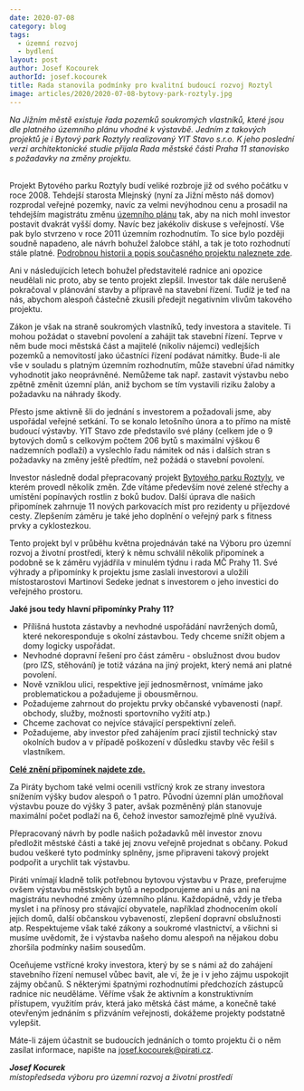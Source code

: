 ```yaml
---
date: 2020-07-08
category: blog
tags: 
  - územní rozvoj
  - bydlení
layout: post
author: Josef Kocourek
authorId: josef.kocourek
title: Rada stanovila podmínky pro kvalitní budoucí rozvoj Roztyl
image: articles/2020/2020-07-08-bytovy-park-roztyly.jpg
---
```


*Na Jižním městě existuje řada pozemků soukromých vlastníků, které jsou dle platného územního plánu vhodné k výstavbě. Jedním z takových projektů je i Bytový park Roztyly realizovaný YIT Stavo s.r.o. K jeho poslední verzi architektonické studie přijala Rada městské části Praha 11 stanovisko s požadavky na změny projektu.*
<br>
<br>

Projekt Bytového parku Roztyly budí veliké rozbroje již od svého počátku v roce 2008. Tehdejší starosta Mlejnský (nyní za Jižní město náš domov) rozprodal veřejné pozemky, navíc za velmi nevýhodnou cenu a prosadil na tehdejším magistrátu změnu [územního plánu](https://app.iprpraha.cz/apl/app/vykresyUP/) tak, aby na nich mohl investor postavit dvakrát vyšší domy. Navíc bez jakékoliv diskuse s veřejností. Vše pak bylo stvrzeno v roce 2011 územním rozhodnutím. To sice bylo později soudně napadeno, ale návrh bohužel žalobce stáhl, a tak je toto rozhodnutí stále platné. [Podrobnou historii a popis současného projektu naleznete zde](https://www.praha11.cz/cs/mestska-cast/uzemni-rozvoj-a-regenerace/zamery-na-jiznim-meste/16-bytovy-park-roztyly.html).

Ani v následujících letech bohužel představitelé radnice ani opozice neudělali nic proto, aby se tento projekt zlepšil. Investor tak dále nerušeně pokračoval v plánování stavby a přípravě na stavební řízení. Tudíž je teď na nás, abychom alespoň částečně zkusili předejít negativním vlivům takového projektu. 

Zákon je však na straně soukromých vlastníků, tedy investora a stavitele. Ti mohou požádat o stavební povolení a zahájit tak stavební řízení. Teprve v něm bude moci městská část a majitelé (nikoliv nájemci) vedlejších pozemků a nemovitostí jako účastníci řízení podávat námitky. Bude-li ale vše v souladu s platným územním rozhodnutím, může stavební úřad námitky vyhodnotit jako neoprávněné. Nemůžeme tak např. zastavit výstavbu nebo zpětně změnit územní plán, aniž bychom se tím vystavili riziku žaloby a požadavku na náhrady škody.

Přesto jsme aktivně šli do jednání s investorem a požadovali jsme, aby uspořádal veřejné setkání. To se konalo letošního února a to přímo na místě budoucí výstavby. YIT Stavo zde představilo své plány (celkem jde o 9 bytových domů s celkovým počtem 206 bytů s maximální výškou 6 nadzemních podlaží) a vyslechlo řadu námitek od nás i dalších stran s požadavky na změny ještě předtím, než požádá o stavební povolení.

Investor následně dodal přepracovaný projekt [Bytového parku Roztyly](https://www.praha11.cz/filemanager/files/31175.pdf?fbclid=IwAR1Y5wmxPL5n6hUrlDbDj9BekSxshu9mR95XgIC3lEQytL0oJTZXtBp6uTs), ve kterém provedl několik změn. Zde vítáme především nové zelené střechy a umístění popínavých rostlin z boků budov. Další úprava dle našich připomínek zahrnuje 11 nových parkovacích míst pro rezidenty u příjezdové cesty. Zlepšením záměru je také jeho doplnění o veřejný park s fitness prvky a cyklostezkou.

Tento projekt byl v průběhu května projednáván také na Výboru pro územní rozvoj a životní prostředí, který k němu schválil několik připomínek a podobně se k záměru vyjádřila v minulém týdnu i rada MČ Prahy 11. Své výhrady a připomínky k projektu jsme zaslali investorovi a uložili místostarostovi Martinovi Sedeke jednat s investorem o jeho investici do veřejného prostoru.

**Jaké jsou tedy hlavní připomínky Prahy 11?**

- Přílišná hustota zástavby a nevhodné uspořádání navržených domů, které nekoresponduje s okolní zástavbou. Tedy chceme snížit objem a domy logicky uspořádat.
- Nevhodné dopravní řešení pro část záměru - obslužnost dvou budov (pro IZS, stěhování) je totiž vázána na jiný projekt, který nemá ani platné povolení.
- Nově vzniklou ulici, respektive její jednosměrnost, vnímáme jako problematickou a požadujeme ji obousměrnou.
- Požadujeme zahrnout do projektu prvky občanské vybavenosti (např. obchody, služby, možnosti sportovního vyžití atp.)
- Chceme zachovat co nejvíce stávající perspektivní zeleň.
- Požadujeme, aby investor před zahájením prací zjistil technický stav okolních budov a v případě poškození v důsledku stavby věc řešil s vlastníkem.

**[Celé znění připomínek najdete zde.](https://www.praha11.cz/filemanager/files/32474.pdf)**

Za Piráty bychom také velmi ocenili vstřícný krok ze strany investora snížením výšky budov alespoň o 1 patro. Původní územní plán umožňoval výstavbu pouze do výšky 3 pater, avšak pozměněný plán stanovuje maximální počet podlaží na 6, čehož investor samozřejmě plně využívá.

Přepracovaný návrh by podle našich požadavků měl investor znovu předložit městské části a také jej znovu veřejně projednat s občany. Pokud budou veškeré tyto podmínky splněny, jsme připraveni takový projekt podpořit a urychlit tak výstavbu.

Piráti vnímají kladně tolik potřebnou bytovou výstavbu v Praze, preferujme ovšem výstavbu městských bytů a nepodporujeme ani u nás ani na magistrátu nevhodné změny územního plánu. Každopádně, vždy je třeba myslet i na přínosy pro stávající obyvatele, například zhodnocením okolí jejich domů, další občanskou vybaveností, zlepšení dopravní obslužnosti atp. Respektujeme však také zákony a soukromé vlastnictví, a všichni si musíme uvědomit, že i výstavba našeho domu alespoň na nějakou dobu zhoršila podmínky našim sousedům. 

Oceňujeme vstřícné kroky investora, který by se s námi až do zahájení stavebního řízení nemusel vůbec bavit, ale ví, že je i v jeho zájmu uspokojit zájmy občanů. S některými špatnými rozhodnutími předchozích zástupců radnice nic neuděláme. Věříme však že aktivním a konstruktivním přístupem, využitím práv, která jako mětská část máme, a konečně také otevřeným jednáním s přizváním veřejnosti, dokážeme projekty podstatně vylepšit. 

Máte-li zájem účastnit se budoucích jednáních o tomto projektu či o něm zasílat informace, napište na <josef.kocourek@pirati.cz>.


***Josef Kocurek***<br>
*místopředseda výboru pro územní rozvoj a životní prostředí*
